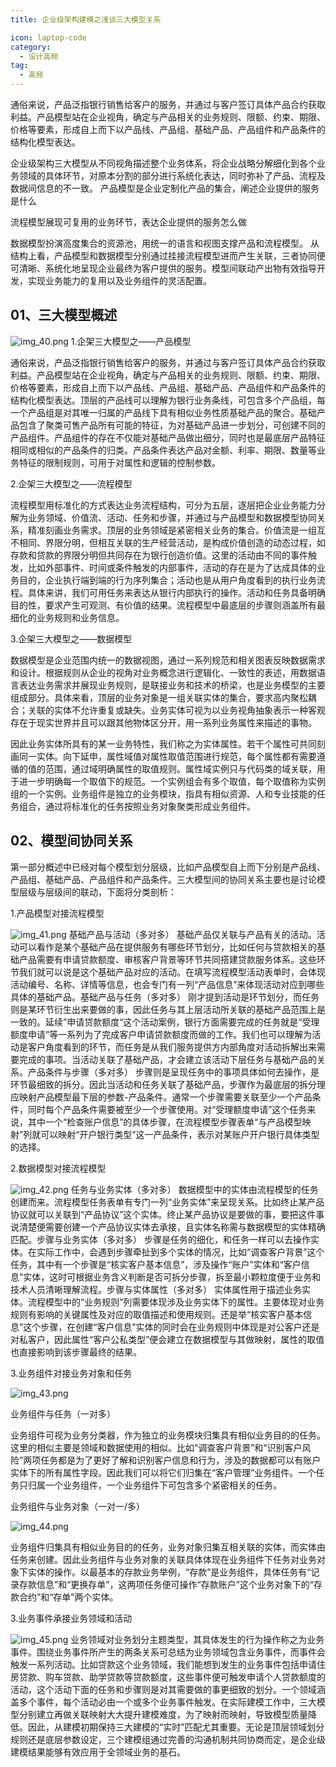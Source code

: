 ```yaml
---
title: 企业级架构建模之浅谈三大模型关系

icon: laptop-code
category:
  - 设计高频
tag:
  - 高频
---
```


通俗来说，产品泛指银行销售给客户的服务，并通过与客户签订具体产品合约获取利益。产品模型站在企业视角，确定与产品相关的业务规则、限额、约束、期限、价格等要素，形成自上而下以产品线、产品组、基础产品、产品组件和产品条件的结构化模型表达。

企业级架构三大模型从不同视角描述整个业务体系，将企业战略分解细化到各个业务领域的具体环节，对原本分割的部分进行系统化表达，同时弥补了产品、流程及数据间信息的不一致。
产品模型是企业定制化产品的集合，阐述企业提供的服务是什么

流程模型展现可复用的业务环节，表达企业提供的服务怎么做

数据模型扮演高度集合的资源池，用统一的语言和视图支撑产品和流程模型。
从结构上看，产品模型和数据模型分别通过挂接流程模型进而产生关联，三者协同便可清晰、系统化地呈现企业最终为客户提供的服务。模型间联动产出物有效指导开发，实现业务能力的复用以及业务组件的灵活配置。

## 01、三大模型概述

![img_40.png](img_40.png)
1.企架三大模型之——产品模型

通俗来说，产品泛指银行销售给客户的服务，并通过与客户签订具体产品合约获取利益。产品模型站在企业视角，确定与产品相关的业务规则、限额、约束、期限、价格等要素，形成自上而下以产品线、产品组、基础产品、产品组件和产品条件的结构化模型表达。顶层的产品线可以理解为银行业务条线，可包含多个产品组，每一个产品组是对其唯一归属的产品线下具有相似业务性质基础产品的聚合。基础产品包含了聚类可售产品所有可能的特征，为对基础产品进一步划分，可创建不同的产品组件。产品组件的存在不仅能对基础产品做出细分，同时也是最底层产品特征相同或相似的产品条件的归类。产品条件表达产品对金额、利率、期限、数量等业务特征的限制规则，可用于对属性和逻辑的控制参数。

2.企架三大模型之——流程模型

流程模型用标准化的方式表达业务流程结构，可分为五层，逐层把企业业务能力分解为业务领域、价值流、活动、任务和步骤，并通过与产品模型和数据模型协同关系，精准刻画业务需求。顶层的业务领域是紧密相关业务的集合。价值流是一组互不相同、界限分明，但相互关联的生产经营活动，是构成价值创造的动态过程，如存款和贷款的界限分明但共同存在为银行创造价值。这里的活动由不同的事件触发，比如外部事件、时间或条件触发的内部事件，活动的存在是为了达成具体的业务目的，企业执行端到端的行为序列集合；活动也是从用户角度看到的执行业务流程。具体来讲，我们可用任务来表达从银行内部执行的操作。活动和任务具备明确目的性，要求产生可观测、有价值的结果。流程模型中最底层的步骤则涵盖所有最细化的业务规则和业务信息。

3.企架三大模型之——数据模型

数据模型是企业范围内统一的数据视图，通过一系列规范和相关图表反映数据需求和设计。根据规则从企业的视角对业务概念进行逻辑化、一致性的表述，用数据语言表达业务需求并展现业务规则，是联接业务和技术的桥梁，也是业务模型的主要组成部分。具体来看，顶层的业务对象是一组关联实体的集合，要求高内聚松耦合；关联的实体不允许重复或缺失。业务实体可视为以业务视角抽象表示一种客观存在于现实世界并且可以跟其他物体区分开，用一系列业务属性来描述的事物。

因此业务实体所具有的某一业务特性，我们称之为实体属性。若干个属性可共同刻画同一实体。向下延申，属性域值对属性取值范围进行规范，每个属性都有需要遵循的值的范围，通过域明确属性的取值规则。属性域实例只与代码类的域关联，用于进一步明确每一个取值下的规范。一个实例组会有多个取值，每个取值称为实例组的一个实例。业务组件是独立的业务模块，指具有相似资源、人和专业技能的任务组合，通过将标准化的任务按照业务对象聚类形成业务组件。

## 02、模型间协同关系

第一部分概述中已经对每个模型划分层级，比如产品模型自上而下分别是产品线、产品组、基础产品、产品组件和产品条件。三大模型间的协同关系主要也是讨论模型层级与层级间的联动，下面将分类剖析：

1.产品模型对接流程模型

![img_41.png](img_41.png)
基础产品与活动（多对多） 基础产品仅关联与产品有关的活动。活动可以看作是某个基础产品在提供服务有哪些环节划分，比如任何与贷款相关的基础产品需要有申请贷款额度、审核客户背景等环节共同搭建贷款服务体系。这些环节我们就可以说是这个基础产品对应的活动。在填写流程模型活动表单时，会体现活动编号、名称、详情等信息，也会专门有一列“产品信息”来体现活动对应到哪些具体的基础产品。基础产品与任务（多对多） 刚才提到活动是环节划分，而任务则是某环节衍生出来要做的事，因此任务与其上层活动所关联的基础产品范围上是一致的。延续”申请贷款额度“这个活动案例，银行方面需要完成的任务就是“受理额度申请”等一系列为了完成客户申请贷款额度而做的工作。我们也可以理解为活动是客户角度看到的环节，而任务是从我们服务提供方内部角度对活动拆解出来需要完成的事项。当活动关联了基础产品，才会建立该活动下层任务与基础产品的关系。产品条件与步骤（多对多） 步骤则是呈现任务中的事项具体如何去操作，是环节最细致的拆分。因此当活动和任务关联了基础产品，步骤作为最底层的拆分理应映射产品模型最下层的参数-产品条件。通常一个步骤需要关联至少一个产品条件，同时每个产品条件需要被至少一个步骤使用。对“受理额度申请”这个任务来说，其中一个“检查账户信息”的具体步骤，在流程模型步骤表单“与产品模型映射”列就可以映射“开户银行类型”这一产品条件，表示对某账户开户银行具体类型的选择。

2.数据模型对接流程模型

![img_42.png](img_42.png)
任务与业务实体（多对多） 数据模型中的实体由流程模型的任务创建而来。流程模型任务表单有专门一列“业务实体”来呈现关系。比如终止某产品协议就可以关联到“产品协议”这个实体。终止某产品协议是要做的事，要把这件事说清楚便需要创建一个产品协议实体去承接，且实体名称需与数据模型的实体精确匹配。步骤与业务实体（多对多） 步骤是任务的细化，和任务一样可以去操作实体。在实际工作中，会遇到步骤牵扯到多个实体的情况，比如“调查客户背景”这个任务，其中有一个步骤是“核实客户基本信息”，涉及操作“账户”实体和“客户信息”实体，这时可根据业务含义判断是否可拆分步骤，拆至最小颗粒度便于业务和技术人员清晰理解流程。步骤与实体属性（多对多） 实体属性用于描述业务实体。流程模型中的“业务规则”列需要体现涉及业务实体下的属性。主要体现对业务规则有影响的关键属性及对应的取值描述和使用规则。还是举“核实客户基本信息”这个步骤，在创建“客户信息”实体的同时会在业务规则中体现是对公客户还是对私客户，因此属性“客户公私类型”便会建立在数据模型与其做映射，属性的取值也直接影响到该步骤最终的结果。

3.业务组件对接业务对象和任务

![img_43.png](img_43.png)


业务组件与任务（一对多）

业务组件可视为业务分类器，作为独立的业务模块归集具有相似业务目的的任务。这里的相似主要是领域和数据使用的相似。比如“调查客户背景”和“识别客户风险”两项任务都是为了更好了解和识别客户信息和行为，涉及的数据都可以有账户实体下的所有属性字段。因此我们可以将它们归集在“客户管理”业务组件。一个任务只归属一个业务组件，一个业务组件下可包含多个紧密相关的任务。

业务组件与业务对象（一对一/多）

![img_44.png](img_44.png)

业务组件归集具有相似业务目的的任务，业务对象归集互相关联的实体，而实体由任务来创建。因此业务组件与业务对象的关联具体体现在业务组件下任务对业务对象下实体的操作。以最基本的存款业务举例，“存款”是业务组件，具体任务有“记录存款信息”和“更换存单”，这两项任务便可操作“存款账户”这个业务对象下的“存款合约”和“存单”两个实体。

3.业务事件承接业务领域和活动

![img_45.png](img_45.png)
业务领域对业务划分主题类型，其具体发生的行为操作称之为业务事件。围绕业务事件所产生的两条关系可总结为业务领域包含业务事件，而事件会触发一系列活动。比如贷款这个业务领域，我们能想到发生的业务事件包括申请住房贷款、购车贷款、助学贷款等贷款额度，这些事件便可触发申请个人贷款额度的活动，这个活动下面的任务和步骤则是对其需要做的事更细致的划分。一个领域涵盖多个事件，每个活动必由一个或多个业务事件触发。在实际建模工作中，三大模型分别建立再做关联映射大大提升建模难度，为了映射而映射，导致模型质量降低。因此，从建模初期保持三大建模的“实时”匹配尤其重要。无论是顶层领域划分规则还是底层参数设定，三个建模组通过完善的沟通机制共同协商而定，是企业级建模结果能够有效应用于全领域业务的基石。